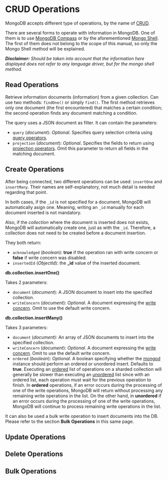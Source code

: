 # CRUD Operations

MongoDB accepts different type of operations, by the name of 
[CRUD](https://docs.mongodb.com/manual/crud/).

There are several forms to operate with information in MongoDB. One of them is 
to use [MongoDB Compass](https://www.mongodb.com/products/compass) or by the 
aforementioned [Mongo Shell](https://docs.mongodb.com/manual/mongo/). The first 
of them does not belong to the scope of this manual, so only the Mongo Shell 
method will be explained.

_**Disclaimer:** Should be taken into account that the information here 
displayed does not refer to any language driver, but for the mongo shell 
method._

## Read Operations

Retrieve information documents (information) from a given collection. Can use
two methods: `findOne()` or simply `find()`. The first method retrieves only 
one document (the first encountered) that matches a certain condition; the 
second operation finds any document matching a condition.

The query uses a JSON document as filter. It can contain the parameters:
- `query` (_document_): _Optional_. Specifies query selection criteria using 
[query operators](https://docs.mongodb.com/manual/reference/operator/).
- `projection` (_document_): _Optional_. Specifies the fields to return using 
[projection operators](https://docs.mongodb.com/manual/reference/operator/projection/). 
Omit this parameter to return all fields in the matching document.

## Create Operations

After being connected, two different operations can be used: `insertOne` and 
`insertMany`. Their names are self-explanatory, not much detail is needed 
regarding that point.

In both cases, if the `_id` is not specified for a document, MongoDB will 
automatically asign one. Meaning, writing an `_id` manually for each document
inserted is not mandatory.

Also, if the _collection_ where the document is inserted does not exists, 
MongoDB will automatically create one, just as with the `_id`. Therefore, a 
collection does not need to be created before a document insertion.

They both return:
- `acknowledged` (_boolean_): **true** if the operation ran with write concern 
or **false** if write concern was disabled.
- `insertedId` (_ObjectId_): the **_id** value of the inserted document.

**db.collection.insertOne()**

Takes 2 parameters:
- `document` (_document_): A JSON document to insert into the specified 
collection. 
- `writeConcern` (_document_): _Optional_. A document expressing the 
[write concern](https://docs.mongodb.com/manual/reference/write-concern/). Omit
to use the default write concern.

**db.collection.insertMany()**

Takes 3 parameters:
- `document` (_document_): An array of JSON documents to insert into the 
specified collection. 
- `writeConcern` (_document_): _Optional_. A document expressing the 
[write concern](https://docs.mongodb.com/manual/reference/write-concern/). Omit
to use the default write concern.
- `ordered` (_boolean_): _Optional_. A boolean specifying whether the 
[mongod](https://docs.mongodb.com/manual/reference/program/mongod/#bin.mongod)
instance should perform an ordered or unordered insert. Defaults to **true**. 
Executing an 
[ordered](https://docs.mongodb.com/manual/reference/method/db.collection.initializeOrderedBulkOp/#db.collection.initializeOrderedBulkOp) 
list of operations on a sharded collection will generally be slower than executing an 
[unordered](https://docs.mongodb.com/manual/reference/method/db.collection.initializeUnorderedBulkOp/#db.collection.initializeUnorderedBulkOp) 
list since with an ordered list, each operation must wait for the previous 
operation to finish. In **ordered** operations, if an error occurs during the 
processing of one of the write operations, MongoDB will return without processing any remaining write operations in the list. On the other hand, in 
**unordered** if an error occurs during the processing of one of the write 
operations, MongoDB will continue to process remaining write operations in the 
list.

It can also be used a bulk write operation to insert documents into the DB. 
Please refer to the section **Bulk Operations** in this same page.

## Update Operations

## Delete Operations

## Bulk Operations